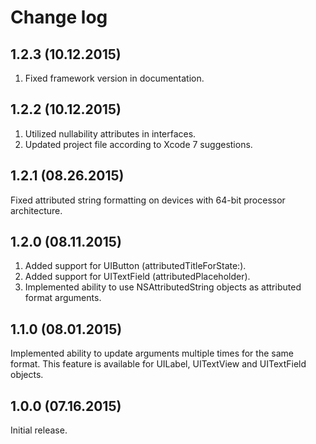 # Change log
## 1.2.3 (10.12.2015)
1. Fixed framework version in documentation.

## 1.2.2 (10.12.2015)
1. Utilized nullability attributes in interfaces.
2. Updated project file according to Xcode 7 suggestions.

## 1.2.1 (08.26.2015)
Fixed attributed string formatting on devices with 64-bit processor architecture.

## 1.2.0 (08.11.2015)
1. Added support for UIButton (attributedTitleForState:).
2. Added support for UITextField (attributedPlaceholder).
3. Implemented ability to use NSAttributedString objects as attributed format arguments.

## 1.1.0 (08.01.2015)
Implemented ability to update arguments multiple times for the same format.
This feature is available for UILabel, UITextView and UITextField objects.

## 1.0.0 (07.16.2015)
Initial release.
